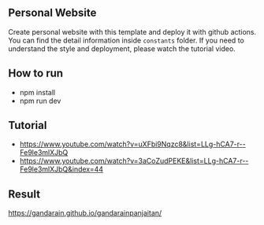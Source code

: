 ## Personal Website

Create personal website with this template and deploy it with github actions.
You can find the detail information inside `constants` folder.
If you need to understand the style and deployment, please watch the tutorial video.

## How to run

- npm install
- npm run dev

## Tutorial
- https://www.youtube.com/watch?v=uXFbi9Nqzc8&list=LLg-hCA7-r--Fe9le3mlXJbQ
- https://www.youtube.com/watch?v=3aCoZudPEKE&list=LLg-hCA7-r--Fe9le3mlXJbQ&index=44

## Result
https://gandarain.github.io/gandarainpanjaitan/